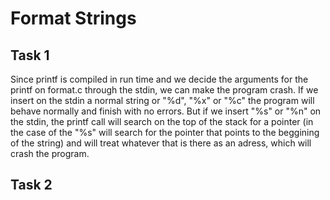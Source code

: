 # Format Strings

## Task 1
Since printf is compiled in run time and we decide the arguments for the printf on format.c through the stdin, we can make the program crash. If we insert on the stdin a normal string or "%d", "%x" or "%c" the program will behave normally and finish with no errors. But if we insert "%s" or "%n" on the stdin, the printf call will search on the top of the stack for a pointer (in the case of the "%s" will search for the pointer that points to the beggining of the string) and will treat whatever that is there as an adress, which will crash the program.

## Task 2


